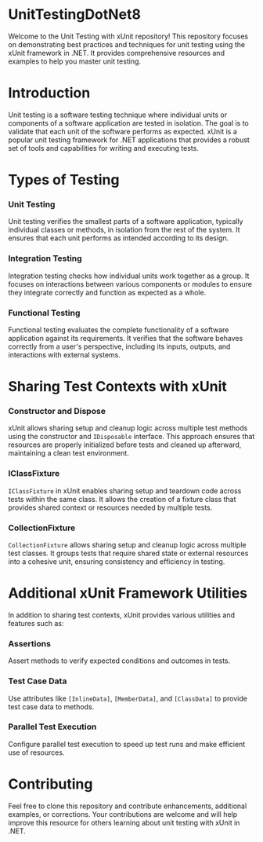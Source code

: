 # UnitTestingDotNet8

Welcome to the Unit Testing with xUnit repository! This repository focuses on demonstrating best practices and techniques for unit testing using the xUnit framework in .NET. It provides comprehensive resources and examples to help you master unit testing.

# Introduction

Unit testing is a software testing technique where individual units or components of a software application are tested in isolation. The goal is to validate that each unit of the software performs as expected. xUnit is a popular unit testing framework for .NET applications that provides a robust set of tools and capabilities for writing and executing tests.

# Types of Testing

### Unit Testing

Unit testing verifies the smallest parts of a software application, typically individual classes or methods, in isolation from the rest of the system. It ensures that each unit performs as intended according to its design.

### Integration Testing

Integration testing checks how individual units work together as a group. It focuses on interactions between various components or modules to ensure they integrate correctly and function as expected as a whole.

### Functional Testing

Functional testing evaluates the complete functionality of a software application against its requirements. It verifies that the software behaves correctly from a user's perspective, including its inputs, outputs, and interactions with external systems.

# Sharing Test Contexts with xUnit

### Constructor and Dispose

xUnit allows sharing setup and cleanup logic across multiple test methods using the constructor and `IDisposable` interface. This approach ensures that resources are properly initialized before tests and cleaned up afterward, maintaining a clean test environment.

### IClassFixture

`IClassFixture` in xUnit enables sharing setup and teardown code across tests within the same class. It allows the creation of a fixture class that provides shared context or resources needed by multiple tests.

### CollectionFixture

`CollectionFixture` allows sharing setup and cleanup logic across multiple test classes. It groups tests that require shared state or external resources into a cohesive unit, ensuring consistency and efficiency in testing.

# Additional xUnit Framework Utilities

In addition to sharing test contexts, xUnit provides various utilities and features such as:

### Assertions

Assert methods to verify expected conditions and outcomes in tests.

### Test Case Data

Use attributes like `[InlineData]`, `[MemberData]`, and `[ClassData]` to provide test case data to methods.

### Parallel Test Execution

Configure parallel test execution to speed up test runs and make efficient use of resources.

# Contributing

Feel free to clone this repository and contribute enhancements, additional examples, or corrections. Your contributions are welcome and will help improve this resource for others learning about unit testing with xUnit in .NET.
